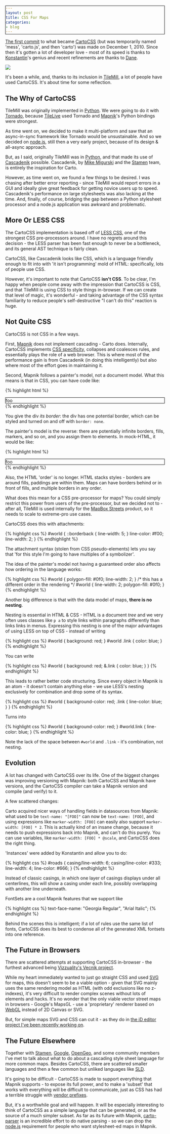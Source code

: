 ```yaml
---
layout: post
title: CSS For Maps
categories:
- blog
---
```


[The first commit](https://github.com/mapbox/carto/commit/dfb4ce97425b72d241c3da7c65f30bacd8bc1a33)
to what became [CartoCSS](http://mapbox.com/carto/api/2.1.0/) (but was temporarily named 'mess', 'carto.js', and then 'carto') was made on
December 1, 2010. Since then it's gotten a lot of developer love - most of
its speed is thanks to [Konstantin](https://kkaefer.com/)'s genius and recent
refinements are thanks to [Dane](http://dbsgeo.com/).

<img src='/graphics/map_css_gif.gif' />

It's been a while, and, thanks to its inclusion in [TileMill](http://mapbox.com/tilemill/),
a lot of people have used CartoCSS. It's about time for some reflection.

## The Why of CartoCSS

TileMill was originally implemented in [Python](https://github.com/mapbox/tilemill/commit/5b870b04d8e2a75855f7523a1937f5bad0eb0ae8).
We were going to do it with [Tornado](http://www.tornadoweb.org/), because
[TileLive](https://github.com/mapbox/TileLive) used Tornado and [Mapnik](http://mapnik.org/)'s
Python bindings were strongest.

As time went on, we decided to make it multi-platform and saw that an
async-in-sync framework like Tornado would be unsustainable. And so we decided
on [node.js](http://nodejs.org/), still then a very early project, because
of its design & all-async approach.

But, as I said, originally TileMill was in [Python](http://www.python.org/),
and that made its use
of [Cascadenik](https://github.com/mapnik/Cascadenik) possible.
Cascadenik, by [Mike Migurski](http://mike.teczno.com/) and the [Stamen](http://stamen.com/)
team, is entirely the inspiration for Carto.

However, as time went on, we found a few things to be desired. I was chasing
after better error reporting - since TileMill would report errors in a
GUI and ideally give great feedback for getting novice users up to speed.
Cascadenik's performance on large stylesheets was also lacking at the time.
And, finally, of course, bridging the gap between a Python stylesheet processor
and a node.js application was awkward and problematic.

## More Or LESS CSS

The CartoCSS implementation is based off of [LESS CSS](http://lesscss.org/),
one of the strongest CSS pre-processors around. I have no regrets around this
decision - the LESS parser has been fast enough to never be a bottleneck,
and its general AST technique is fairly clean.

CartoCSS, like Cascadenik looks like CSS, which is a language friendly enough
to fit into with 'it isn't programming' mold of HTML: specifically, lots of
people use CSS.

However, it's important to note that CartoCSS **isn't CSS**. To be clear, I'm
happy when people come away with the impression that CartoCSS is CSS, and that
TileMill is using CSS to style things in-browser. If we can create that level
of magic, it's wonderful - and taking advantage of the CSS syntax familiarity
to reduce people's self-destructive "I can't do this" reaction is huge.

## Not Quite CSS

CartoCSS is not CSS in a few ways.

First, [Mapnik](http://mapnik.org/) does not implement cascading - Carto does.
Internally, CartoCSS implements [CSS specificity](http://www.w3.org/TR/CSS2/cascade.html),
collapses and coalesces rules, and essentially plays the role of a web browser.
This is where most of the performance gain is from Cascadenik (in doing this intelligently)
but also where most of the effort goes in maintaining it.

Second, Mapnik follows a painter's model, not a document model. What this means
is that in CSS, you can have code like:

{% highlight html %}
<style>
div { border: 1px solid #000; }
</style>
<div>foo</div>
{% endhighlight %}

You give the div _its border_: the div has one potential border, which can
be styled and turned on and off with `border: none`.

The painter's model is the reverse: there are potentially infinite borders,
fills, markers, and so on, and you assign them to elements. In mock-HTML,
it would be like:

{% highlight html %}
<style>
border[div] {
    width: 1px;
    style: solid;
    fill: #000;
}
</style>
<div>foo</div>
{% endhighlight %}

Also, the HTML 'order' is no longer. HTML stacks styles - borders are around
fills, paddings are within them. Maps can have borders behind or in front
of fills, and multiple borders in any order.

What does this mean for a CSS pre-processor for maps? You could simply
restrict this power from users of the pre-processor, but we decided not to -
after all, TileMill is used internally for the [MapBox Streets](http://mapbox.com/tour/design/)
product, so it needs to scale to extreme-pro use cases.

CartoCSS does this with attachments:

{% highlight css %}
#world {
    ::borderback { line-width: 5; }
    line-color: #f00;
    line-width: 2;
}
{% endhighlight %}

The attachment syntax (stolen from CSS pseudo-elements) lets you say that
'for this style I'm going to have multiples of a symbolizer'.

The idea of the painter's model not having a guaranteed order also affects
how ordering in the language works:

{% highlight css %}
#world {
    polygon-fill: #0f0;
    line-width: 2;
}
/* this has a different order in the rendering */
#world {
    line-width: 2;
    polygon-fill: #0f0;
}
{% endhighlight %}

Another big difference is that with the data model of maps, **there is no nesting**.

Nesting is essential in HTML & CSS - HTML is a document _tree_ and we very
often uses classes like `p a` to style links within paragraphs differently
than links links in menus. Expressing this nesting is one of the major
advantages of using LESS on top of CSS - instead of writing

{% highlight css %}
#world {
    background: red;
}
#world .link {
    color: blue;
}
{% endhighlight %}

You can write

{% highlight css %}
#world {
    background: red;
    &.link {
        color: blue;
    }
}
{% endhighlight %}

This leads to rather better code structuring. Since every object in Mapnik
is an atom - it doesn't contain anything else - we use LESS's nesting exclusively
for combination and drop some of its syntax.

{% highlight css %}
#world {
    background-color: red;
    .link {
        line-color: blue;
    }
}
{% endhighlight %}

Turns into

{% highlight css %}
#world {
    background-color: red;
}
#world.link {
    line-color: blue;
}
{% endhighlight %}

Note the lack of the space between `#world` and `.link` - it's combination,
not nesting.

## Evolution

A lot has changed with CartoCSS over its life. One of the biggest changes
was improving versioning with Mapnik: both CartoCSS and Mapnik have versions,
and the CartoCSS compiler can take a Mapnik version and compile (and verify)
to it.

A few scattered changes:

Carto acquired nicer ways of handling fields in datasources from Mapnik: what
used to be `text-name: "[FOO]"` can now be `text-name: [FOO]`, and using
expressions like `marker-width: [FOO]` can easily also support
`marker-width: [FOO] * 2`. This is actually kind of an insane change, because
it needs to push expressions back into Mapnik, and can't do this purely. You
can use variables, like `marker-width: [FOO] * @scale`, and CartoCSS does
the right thing.

'Instances' were added by Konstantin and allow you to do:

{% highlight css %}
#roads {
  casing/line-width: 6;
  casing/line-color: #333;
  line-width: 4;
  line-color: #666;
  }
{% endhighlight %}

Instead of classic casings, in which one layer of casings displays under all
centerlines, this will show a casing under each line, possibly overlapping
with another line underneath.

FontSets are a cool Mapnik features that we support like

{% highlight css %}
text-face-name: "Georgia Regular", "Arial Italic";
{% endhighlight %}

Behind the scenes this is intelligent; if a lot of rules use the same list
of fonts, CartoCSS does its best to condense all of the generated XML
fontsets into one reference.

## The Future in Browsers

There are scattered attempts at supporting CartoCSS in-browser - the furthest
advanced being [Vizzuality's Vecnik project](https://github.com/Vizzuality/VECNIK).

While my heart immediately wanted to just go straight CSS and used [SVG](http://en.wikipedia.org/wiki/Scalable_Vector_Graphics)
for maps, this doesn't seem to be a viable option - given that SVG mainly
uses the same rendering model as HTML (with odd exclusions like no z-indexes),
it's very difficult to render complex scenes without lots of elements and hacks.
It's no wonder that the only viable vector street maps in browsers -
Google's MapsGL - use a 'proprietary' renderer based on [WebGL](http://en.wikipedia.org/wiki/WebGL)
instead of 2D Canvas or SVG.

But, for simple maps SVG and CSS can cut it - as they do in
[the iD editor project I've been recently working on](https://github.com/systemed/iD).

## The Future Elsewhere

Together with [Stamen](http://stamen.com/), [Google](http://www.google.com/),
[OpenGeo](http://opengeo.org/), and some community members I've met to talk about
what to do about a cascading style sheet language for more common maps.
Besides CartoCSS, there are scattered smaller languages and then a few common
but unliked languages like [SLD](http://blog.geoserver.org/2010/04/09/sld-cookbook/).

It's going to be difficult - CartoCSS is made to support everything that Mapnik
supports - to expose its full power, and to make a 'subset' that works
with everything will be difficult to communicate, just as CSS has had
a terrible struggle with [vendor prefixes](http://www.alistapart.com/articles/the-vendor-prefix-predicament-alas-eric-meyer-interviews-tantek-celik/).

But, it's a worthwhile goal and will happen. It will be especially interesting
to think of CartoCSS as a simple language that can be generated, or as
the source of a much simpler subset. As far as its future with Mapnik,
[carto-parser](https://github.com/rundel/carto-parser) is an incredible
effort to do native parsing - so we can drop the [node.js](http://nodejs.org/)
requirement for people who want stylesheet-ed maps in Mapnik.
